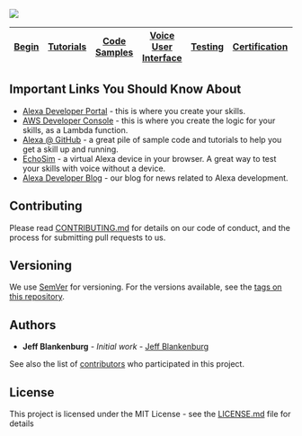 ![](https://github.com/jeffblankenburg/alexa/blob/master/images/alexalogo.png)

| [Begin](https://github.com/jeffblankenburg/alexa) | [Tutorials](https://github.com/jeffblankenburg/alexa/tutorials) | [Code Samples](https://github.com/jeffblankenburg/alexa/code_samples) | [Voice User Interface](https://github.com/jeffblankenburg/alexa/voice_user_interface) | [Testing](https://github.com/jeffblankenburg/alexa/testing) | [Certification](https://github.com/jeffblankenburg/alexa/certification) | [Analytics](https://github.com/jeffblankenburg/alexa/analytics) |
|---------|-------------|----------------|------------------------|-----------|-----------------|-------------|

<!--This is meant to provide an extensive set of links, code, and resources for both new and experienced Alexa developers.-->

## Important Links You Should Know About

* [Alexa Developer Portal](http://developer.amazon.com) - this is where you create your skills.
* [AWS Developer Console](http://aws.amazon.com) - this is where you create the logic for your skills, as a Lambda function.
* [Alexa @ GitHub](http://github.com/alexa) - a great pile of sample code and tutorials to help you get a skill up and running.
* [EchoSim](http://echosim.io) - a virtual Alexa device in your browser.  A great way to test your skills with voice without a device.
* [Alexa Developer Blog](https://developer.amazon.com/public/community/blog/tag/Alexa) - our blog for news related to Alexa development.


## Contributing

Please read [CONTRIBUTING.md](https://gist.github.com/PurpleBooth/b24679402957c63ec426) for details on our code of conduct, and the process for submitting pull requests to us.

## Versioning

We use [SemVer](http://semver.org/) for versioning. For the versions available, see the [tags on this repository](https://github.com/your/project/tags). 

## Authors

* **Jeff Blankenburg** - *Initial work* - [Jeff Blankenburg](https://github.com/jeffblankenburg)

See also the list of [contributors](https://github.com/jeffblankenburg/alexa/contributors) who participated in this project.

## License

This project is licensed under the MIT License - see the [LICENSE.md](LICENSE.md) file for details
